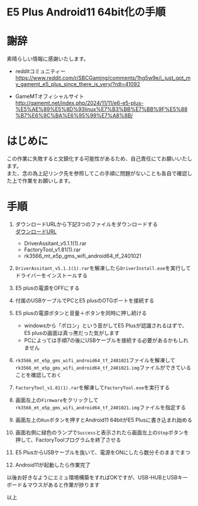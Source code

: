 # E5 Plus Android11 64bit化の手順

# 謝辞
素晴らしい情報に感謝いたします。  

- redditコミュニティー  
https://www.reddit.com/r/SBCGaming/comments/1hg5w9e/i_just_got_my_gamemt_e5_plus_since_there_is_very/?rdt=41092

- GameMTオフィシャルサイト  
http://gamemt.net/index.php/2024/11/11/e6-e5-plus-%E5%AE%89%E5%8D%93linux%E7%B3%BB%E7%BB%9F%E5%88%B7%E6%9C%BA%E6%95%99%E7%A8%8B/

# はじめに
この作業に失敗すると文鎮化する可能性があるため、自己責任にてお願いいたします。  
また、念の為上記リンク先を参照してこの手順に問題がないことも各自で確認した上で作業をお願いします。  

# 手順
1. ダウンロードURLから下記3つのファイルをダウンロードする  
  [ダウンロードURL](https://drive.google.com/drive/folders/1fhtvCX77iy6DeuCIb02hqX1nA0DNsPEx)  
    - DriverAssitant_v5.1.1(1).rar
    - FactoryTool_v1.81(1).rar
    - rk3566_mt_e5p_gms_wifi_android64_tf_2401021

 2. `DriverAssitant_v5.1.1(1).rar`を解凍したら`DriverInstall.exe`を実行してドライバーをインストールする
 3. E5 plusの電源をOFFにする
 4. 付属のUSBケーブルでPCとE5 plusのOTGポートを接続する
 5. E5 plusの電源ボタンと音量＋ボタンを同時に押し続ける
    - windowsから「ポロン」という音がしてE5 Plusが認識されるはずで、E5 plusの画面は真っ黒だった気がします
    - PCによっては手順7の後にUSBケーブルを接続する必要があるかもしれません
 7. `rk3566_mt_e5p_gms_wifi_android64_tf_2401021`ファイルを解凍して`rk3566_mt_e5p_gms_wifi_android64_tf_2401021.img`ファイルができていることを確認しておく
 8. `FactoryTool_v1.81(1).rar`を解凍して`FactoryTool.exe`を実行する
 9. 画面左上の`Firmware`をクリックして`rk3566_mt_e5p_gms_wifi_android64_tf_2401021.img`ファイルを指定する
 10. 画面左上の`Run`ボタンを押すとAndroid11 64bitがE5 Plusに書き込まれ始める
 11. 画面右側に緑色のランプで`Success`と表示されたら画面左上の`Stop`ボタンを押して、FactoryToolプログラムを終了させる
 12. E5 PlusからUSBケーブルを抜いて、電源をONにしたら数分そのままでまつ
 13. Android11が起動したら作業完了

以後お好きなようにエミュ環境構築をすればOKですが、USB-HUBとUSBキーボード＆マウスがあると作業が捗ります

以上
